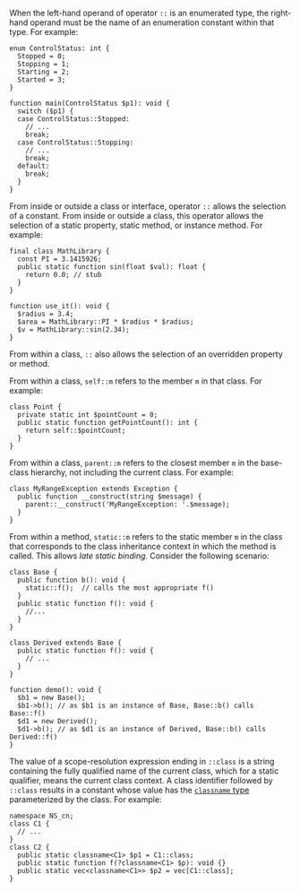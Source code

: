 When the left-hand operand of operator `::` is an enumerated type, the right-hand operand must be the name of an enumeration constant
within that type.  For example:

```Hack
enum ControlStatus: int {
  Stopped = 0;
  Stopping = 1;
  Starting = 2;
  Started = 3;
}

function main(ControlStatus $p1): void {
  switch ($p1) {
  case ControlStatus::Stopped:
    // ...
    break;
  case ControlStatus::Stopping:
    // ...
    break;
  default:
    break;
  }
}
```

From inside or outside a class or interface, operator `::` allows the selection of a constant. From inside or outside a class, this
operator allows the selection of a static property, static method, or instance method.  For example:

```Hack
final class MathLibrary {
  const PI = 3.1415926;
  public static function sin(float $val): float {
    return 0.0; // stub
  }
}

function use_it(): void {
  $radius = 3.4;
  $area = MathLibrary::PI * $radius * $radius;
  $v = MathLibrary::sin(2.34);
}
```

From within a class, `::` also allows the selection of an overridden property or method.

From within a class, `self::m` refers to the member `m` in that class. For example:

```Hack
class Point {
  private static int $pointCount = 0;
  public static function getPointCount(): int {
    return self::$pointCount;
  }
}
```

From within a class, `parent::m` refers to the closest member `m` in the base-class hierarchy, not including the current class.  For example:

```Hack
class MyRangeException extends Exception {
  public function __construct(string $message) {
    parent::__construct('MyRangeException: '.$message);
  }
}
```

From within a method, `static::m` refers to the static member `m` in the class that corresponds to the class inheritance context in
which the method is called. This allows *late static binding*. Consider the following scenario:

```Hack
class Base {
  public function b(): void {
    static::f();  // calls the most appropriate f()
  }
  public static function f(): void {
    //...
  }
}

class Derived extends Base {
  public static function f(): void {
    // ...
  }
}

function demo(): void {
  $b1 = new Base();
  $b1->b(); // as $b1 is an instance of Base, Base::b() calls Base::f()
  $d1 = new Derived();
  $d1->b(); // as $d1 is an instance of Derived, Base::b() calls Derived::f()
}
```

The value of a scope-resolution expression ending in `::class` is a string containing the fully qualified name of the current
class, which for a static qualifier, means the current class context.  A class identifier followed by `::class` results in a
constant whose value has the [`classname` type](../built-in-types/classname.md) parameterized by the class.  For example:

```Hack
namespace NS_cn;
class C1 {
  // ...
}
class C2 {
  public static classname<C1> $p1 = C1::class;
  public static function f(?classname<C1> $p): void {}
  public static vec<classname<C1>> $p2 = vec[C1::class];
}
```
